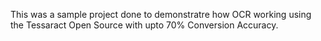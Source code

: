 This was a sample project done to demonstratre how OCR working using the Tessaract Open Source with upto 70% Conversion Accuracy.
